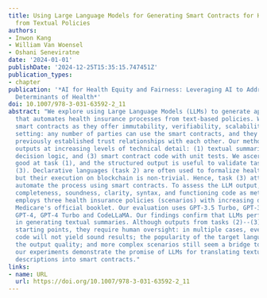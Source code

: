 ```yaml
---
title: Using Large Language Models for Generating Smart Contracts for Health Insurance
  from Textual Policies
authors:
- Inwon Kang
- William Van Woensel
- Oshani Seneviratne
date: '2024-01-01'
publishDate: '2024-12-25T15:35:15.747451Z'
publication_types:
- chapter
publication: '*AI for Health Equity and Fairness: Leveraging AI to Address Social
  Determinants of Health*'
doi: 10.1007/978-3-031-63592-2_11
abstract: "We explore using Large Language Models (LLMs) to generate application code
  that automates health insurance processes from text-based policies. We target blockchain-based
  smart contracts as they offer immutability, verifiability, scalability, and a trustless
  setting: any number of parties can use the smart contracts, and they need not have
  previously established trust relationships with each other. Our methodology generates
  outputs at increasing levels of technical detail: (1) textual summaries, (2) declarative
  decision logic, and (3) smart contract code with unit tests. We ascertain LLMs are
  good at task (1), and the structured output is useful to validate tasks (2) and
  (3). Declarative languages (task 2) are often used to formalize healthcare policies,
  but their execution on blockchain is non-trivial. Hence, task (3) attempts to directly
  automate the process using smart contracts. To assess the LLM output, we propose
  completeness, soundness, clarity, syntax, and functioning code as metrics. Our evaluation
  employs three health insurance policies (scenarios) with increasing difficulty from
  Medicare's official booklet. Our evaluation uses GPT-3.5 Turbo, GPT-3.5 Turbo 16K,
  GPT-4, GPT-4 Turbo and CodeLLaMA. Our findings confirm that LLMs perform quite well
  in generating textual summaries. Although outputs from tasks (2)--(3) are useful
  starting points, they require human oversight: in multiple cases, even ``runnable''
  code will not yield sound results; the popularity of the target language affects
  the output quality; and more complex scenarios still seem a bridge too far. Nevertheless,
  our experiments demonstrate the promise of LLMs for translating textual process
  descriptions into smart contracts."
links:
- name: URL
  url: https://doi.org/10.1007/978-3-031-63592-2_11
---
```

